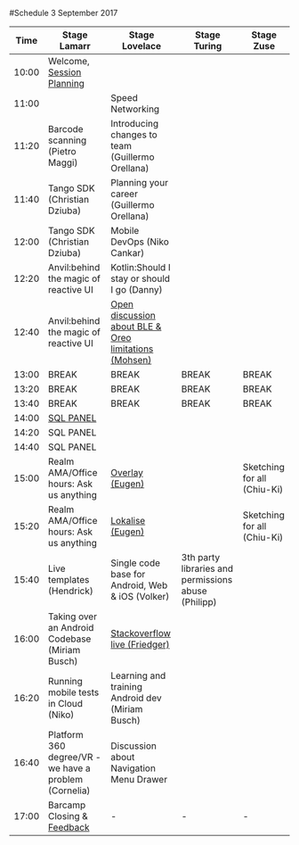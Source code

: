 #Schedule 3 September 2017

Time | Stage Lamarr | Stage Lovelace | Stage Turing | Stage Zuse | 
-----|--------------|----------------|--------------|------------|
10:00  | Welcome, [Session Planning](schedule.md) |   |  | 
11:00  |  |  Speed Networking| |  
11:20  | Barcode scanning (Pietro Maggi)  | Introducing changes to team (Guillermo Orellana) ||  
11:40  | Tango SDK (Christian Dziuba) | Planning your career (Guillermo Orellana)| |  
12:00  | Tango SDK (Christian Dziuba) |Mobile DevOps (Niko Cankar) | |  
12:20  | Anvil:behind the magic of reactive UI | Kotlin:Should I stay or should I go (Danny)| |  
12:40  | Anvil:behind the magic of reactive UI | [Open discussion about BLE & Oreo limitations (Mohsen)](sessions/AndroidBLE.md)| |  
13:00  | BREAK     | BREAK | BREAK | BREAK 
13:20  | BREAK     | BREAK | BREAK | BREAK 
13:40  | BREAK     | BREAK | BREAK | BREAK 
14:00  | [SQL PANEL](sessions/data-persistance.md) |  |  |  
14:20  | SQL PANEL |  |  |  
14:40  | SQL PANEL |  |  |  
15:00  |Realm AMA/Office hours: Ask us anything | [Overlay (Eugen)](sessions/overlay.md) | |  Sketching for all (Chiu-Ki)
15:20  | Realm AMA/Office hours: Ask us anything | [Lokalise (Eugen)](sessions/lokalisation.md)| |  Sketching for all (Chiu-Ki)
15:40  | Live templates (Hendrick) |Single code base for Android, Web & iOS (Volker) | 3th party libraries and permissions abuse (Philipp)|  
16:00  | Taking over an Android Codebase (Miriam Busch) | [Stackoverflow live (Friedger)](sessions/stackoverflow-live.md) | |  
16:20  | Running mobile tests in Cloud (Niko) | Learning and training Android dev (Miriam Busch)| |  
16:40  | Platform 360 degree/VR - we have a problem (Cornelia) |Discussion about Navigation Menu Drawer | |  
17:00  | Barcamp Closing & [Feedback](feedback.md)  | - | - | -

